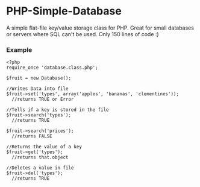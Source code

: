 # PHP-Simple-Database

A simple flat-file key/value storage class for PHP. Great for small databases or servers where SQL can't be used. Only 150 lines of code :)

### Example

```
<?php
require_once 'database.class.php';

$fruit = new Database();

//Writes Data into file
$fruit->set('types', array('apples', 'bananas', 'clementines'));
  //returns TRUE or Error

//Tells if a key is stored in the file
$fruit->search('types');
  //returns TRUE
  
$fruit->search('prices');
  //returns FALSE
  
//Returns the value of a key
$fruit->get('types');
  //returns that.object

//Deletes a value in file
$fruit->del('types');
  //returns TRUE

```
